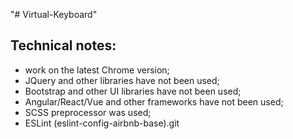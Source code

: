 "# Virtual-Keyboard"
## Technical notes:
- work on the latest Chrome version;
- JQuery and other libraries have not been used;
- Bootstrap and other UI libraries have not been used;
- Angular/React/Vue and other frameworks have not been used;
- SCSS preprocessor was used;
- ESLint (eslint-config-airbnb-base).git